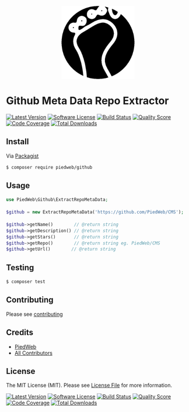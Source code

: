 <p align="center"><a href="https://dev.piedweb.com">
<img src="https://raw.githubusercontent.com/PiedWeb/piedweb-devoluix-theme/master/src/img/logo_title.png" width="200" height="200" alt="Open Source Package" />
</a></p>

# Github Meta Data Repo Extractor

[![Latest Version](https://img.shields.io/github/tag/PiedWeb/Github.svg?style=flat&label=release)](https://github.com/PiedWeb/Github/tags)
[![Software License](https://img.shields.io/badge/license-MIT-brightgreen.svg?style=flat)](https://github.com/PiedWeb/Github/LICENSE)
[![Build Status](https://img.shields.io/travis/PiedWeb/Github/master.svg?style=flat)](https://travis-ci.org/PiedWeb/Github)
[![Quality Score](https://img.shields.io/scrutinizer/g/PiedWeb/Github.svg?style=flat)](https://scrutinizer-ci.com/g/PiedWeb/Github)
[![Code Coverage](https://img.shields.io/scrutinizer/coverage/g/PiedWeb/Github.svg?style=flat)](https://scrutinizer-ci.com/g/PiedWeb/Github/code-structure)
[![Total Downloads](https://img.shields.io/packagist/dt/piedweb/github.svg?style=flat)](https://packagist.org/packages/piedweb/github)

## Install

Via [Packagist](https://img.shields.io/packagist/dt/piedweb/github.svg?style=flat)

``` bash
$ composer require piedweb/github
```

## Usage

``` php
use PiedWeb\Github\ExtractRepoMetaData;

$github = new ExtractRepoMetaData('https://github.com/PiedWeb/CMS');

$github->getName()        // @return string
$github->getDescription() // @return string
$github->getStars()       // @return string
$github->getRepo()        // @return string eg. PiedWeb/CMS
$github->getUrl()        // @return string
```

## Testing

``` bash
$ composer test
```

## Contributing

Please see [contributing](https://dev.piedweb.com/contributing)

## Credits

- [PiedWeb](https://piedweb.com)
- [All Contributors](https://github.com/PiedWeb/:package_skake/graphs/contributors)

## License

The MIT License (MIT). Please see [License File](LICENSE) for more information.

[![Latest Version](https://img.shields.io/github/tag/PiedWeb/Github.svg?style=flat&label=release)](https://github.com/PiedWeb/Github/tags)
[![Software License](https://img.shields.io/badge/license-MIT-brightgreen.svg?style=flat)](https://github.com/PiedWeb/Github/LICENSE)
[![Build Status](https://img.shields.io/travis/PiedWeb/Github/master.svg?style=flat)](https://travis-ci.org/PiedWeb/Github)
[![Quality Score](https://img.shields.io/scrutinizer/g/PiedWeb/Github.svg?style=flat)](https://scrutinizer-ci.com/g/PiedWeb/Github)
[![Code Coverage](https://img.shields.io/scrutinizer/coverage/g/PiedWeb/Github.svg?style=flat)](https://scrutinizer-ci.com/g/PiedWeb/Github/code-structure)
[![Total Downloads](https://img.shields.io/packagist/dt/piedweb/github.svg?style=flat)](https://packagist.org/packages/piedweb/github)

